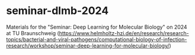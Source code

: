 # seminar-dlmb-2024
Materials for the "Seminar: Deep Learning for Molecular Biology" on 2024 at TU Braunschweig (https://www.helmholtz-hzi.de/en/research/research-topics/bacterial-and-viral-pathogens/computational-biology-of-infection-research/workshop/seminar-deep-learning-for-molecular-biology/)

